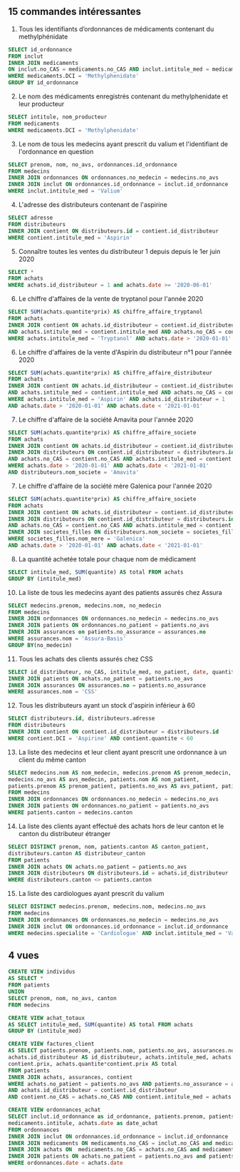 ## 15 commandes intéressantes

1. Tous les identifiants d’ordonnances de médicaments contenant du methylphénidate
```sql
SELECT id_ordonnance
FROM inclut
INNER JOIN medicaments 
ON inclut.no_CAS = medicaments.no_CAS AND inclut.intitule_med = medicaments.intitule
WHERE medicaments.DCI = 'Methylphenidate'
GROUP BY id_ordonnance
```
2. Le nom des médicaments enregistrés contenant du methylphenidate et leur producteur
```sql
SELECT intitule, nom_producteur
FROM medicaments
WHERE medicaments.DCI = 'Methylphenidate'
```

3. Le nom de tous les medecins ayant prescrit du valium et l'identifiant de l'ordonnance en question
```sql
SELECT prenom, nom, no_avs, ordonnances.id_ordonnance
FROM medecins
INNER JOIN ordonnances ON ordonnances.no_medecin = medecins.no_avs
INNER JOIN inclut ON ordonnances.id_ordonnance = inclut.id_ordonnance
WHERE inclut.intitule_med = 'Valium'
```

4. L'adresse des distributeurs contenant de l'aspirine
```sql
SELECT adresse
FROM distributeurs
INNER JOIN contient ON distributeurs.id = contient.id_distributeur
WHERE contient.intitule_med = 'Aspirin'
```

5. Connaître toutes les ventes du distributeur 1 depuis depuis le 1er juin 2020
```sql
SELECT *
FROM achats
WHERE achats.id_distributeur = 1 and achats.date >= '2020-06-01'
```

6. Le chiffre d'affaires de la vente de tryptanol pour l'année 2020
```sql
SELECT SUM(achats.quantite*prix) AS chiffre_affaire_tryptanol
FROM achats
INNER JOIN contient ON achats.id_distributeur = contient.id_distributeur 
AND achats.intitule_med = contient.intitule_med AND achats.no_CAS = contient.no_CAS
WHERE achats.intitule_med = 'Tryptanol' AND achats.date > '2020-01-01' 
```

6. Le chiffre d'affaires de la vente d'Aspirin du distributeur n°1 pour l'année 2020
```sql
SELECT SUM(achats.quantite*prix) AS chiffre_affaire_distributeur
FROM achats
INNER JOIN contient ON achats.id_distributeur = contient.id_distributeur 
AND achats.intitule_med = contient.intitule_med AND achats.no_CAS = contient.no_CAS
WHERE achats.intitule_med = 'Aspirin' AND achats.id_distributeur = 1 
AND achats.date > '2020-01-01' AND achats.date < '2021-01-01'
```

7. Le chiffre d'affaire de la société Amavita pour l'année 2020
```sql
SELECT SUM(achats.quantite*prix) AS chiffre_affaire_societe
FROM achats
INNER JOIN contient ON achats.id_distributeur = contient.id_distributeur
INNER JOIN distributeurs ON contient.id_distributeur = distributeurs.id 
AND achats.no_CAS = contient.no_CAS AND achats.intitule_med = contient.intitule_med
WHERE achats.date > '2020-01-01' AND achats.date < '2021-01-01'
AND distributeurs.nom_societe = 'Amavita'
```

7. Le chiffre d'affaire de la société mère Galenica pour l'année 2020
```sql
SELECT SUM(achats.quantite*prix) AS chiffre_affaire_societe
FROM achats
INNER JOIN contient ON achats.id_distributeur = contient.id_distributeur
INNER JOIN distributeurs ON contient.id_distributeur = distributeurs.id 
AND achats.no_CAS = contient.no_CAS AND achats.intitule_med = contient.intitule_med
INNER JOIN societes_filles ON distributeurs.nom_societe = societes_filles.nom
WHERE societes_filles.nom_mere = 'Galenica' 
AND achats.date > '2020-01-01' AND achats.date < '2021-01-01'
```

8. La quantité achetée totale pour chaque nom de médicament
```sql
SELECT intitule_med, SUM(quantite) AS total FROM achats
GROUP BY (intitule_med)
```

10. La liste de tous les medecins ayant des patients assurés chez Assura
```sql
SELECT medecins.prenom, medecins.nom, no_medecin
FROM medecins
INNER JOIN ordonnances ON ordonnances.no_medecin = medecins.no_avs
INNER JOIN patients ON ordonnances.no_patient = patients.no_avs
INNER JOIN assurances on patients.no_assurance = assurances.no
WHERE assurances.nom = 'Assura-Basis'
GROUP BY(no_medecin)
```

11. Tous les achats des clients assurés chez CSS
```sql
SELECT id_distributeur, no_CAS, intitule_med, no_patient, date, quantite FROM achats
INNER JOIN patients ON achats.no_patient = patients.no_avs
INNER JOIN assurances ON assurances.no = patients.no_assurance
WHERE assurances.nom = 'CSS'
```

12. Tous les distributeurs ayant un stock d'aspirin inférieur à 60
```sql
SELECT distributeurs.id, distributeurs.adresse
FROM distributeurs
INNER JOIN contient ON contient.id_distributeur = distributeurs.id
WHERE contient.DCI = 'Aspirine' AND contient.quantite < 60
```

13. La liste des medecins et leur client ayant prescrit une ordonnance à un client du même canton
```sql
SELECT medecins.nom AS nom_medecin, medecins.prenom AS prenom_medecin, 
medecins.no_avs AS avs_medecin, patients.nom AS nom_patient, 
patients.prenom AS prenom_patient, patients.no_avs AS avs_patient, patients.canton
FROM medecins
INNER JOIN ordonnances ON ordonnances.no_medecin = medecins.no_avs
INNER JOIN patients ON ordonnances.no_patient = patients.no_avs
WHERE patients.canton = medecins.canton
```

14. La liste des clients ayant effectué des achats hors de leur canton et le canton du distributeur étranger
```sql
SELECT DISTINCT prenom, nom, patients.canton AS canton_patient, 
distributeurs.canton AS distributeur_canton
FROM patients
INNER JOIN achats ON achats.no_patient = patients.no_avs
INNER JOIN distributeurs ON distributeurs.id = achats.id_distributeur
WHERE distributeurs.canton <> patients.canton
```

15. La liste des cardiologues ayant prescrit du valium
```sql
SELECT DISTINCT medecins.prenom, medecins.nom, medecins.no_avs
FROM medecins
INNER JOIN ordonnances ON ordonnances.no_medecin = medecins.no_avs
INNER JOIN inclut ON ordonnances.id_ordonnance = inclut.id_ordonnance
WHERE medecins.specialite = 'Cardiologue' AND inclut.intitule_med = 'Valium'
```

## 4 vues
```sql
CREATE VIEW individus
AS SELECT *
FROM patients
UNION
SELECT prenom, nom, no_avs, canton
FROM medecins
```

```sql
CREATE VIEW achat_totaux
AS SELECT intitule_med, SUM(quantite) AS total FROM achats
GROUP BY (intitule_med)
```

```sql
CREATE VIEW factures_client
AS SELECT patients.prenom, patients.nom, patients.no_avs, assurances.nom AS nom_assurance,
achats.id_distributeur AS id_distributeur, achats.intitule_med, achats.quantite,
contient.prix, achats.quantite*contient.prix AS total
FROM patients
INNER JOIN achats, assurances, contient
WHERE achats.no_patient = patients.no_avs AND patients.no_assurance = assurances.no
AND achats.id_distributeur = contient.id_distributeur
AND contient.no_CAS = achats.no_CAS AND contient.intitule_med = achats.intitule_med
```

```sql
CREATE VIEW ordonnances_achat
SELECT inclut.id_ordonnance as id_ordonnance, patients.prenom, patients.nom, 
medicaments.intitule, achats.date as date_achat
FROM ordonnances
INNER JOIN inclut ON ordonnances.id_ordonnance = inclut.id_ordonnance
INNER JOIN medicaments ON medicaments.no_CAS = inclut.no_CAS and medicaments.intitule = inclut.intitule_med
INNER JOIN achats ON  medicaments.no_CAS = achats.no_CAS and medicaments.intitule = achats.intitule_med
INNER JOIN patients ON achats.no_patient = patients.no_avs and patients.no_avs = ordonnances.no_patient
WHERE ordonnances.date < achats.date
```